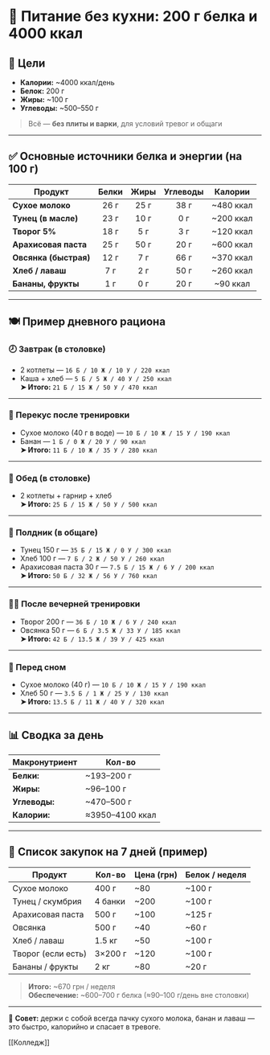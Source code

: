 # 🥩 Питание без кухни: 200 г белка и 4000 ккал

## 🎯 Цели
- **Калории:** ~4000 ккал/день  
- **Белок:** 200 г  
- **Жиры:** ~100 г  
- **Углеводы:** ~500–550 г  
> Всё — **без плиты и варки**, для условий тревог и общаги

---

## ✅ Основные источники белка и энергии (на 100 г)

| Продукт                | Белки | Жиры | Углеводы | Калории |
|------------------------|:-----:|:----:|:--------:|:--------:|
| **Сухое молоко**       | 26 г  | 25 г | 38 г     | ~480 ккал |
| **Тунец (в масле)**     | 23 г  | 10 г | 0 г      | ~200 ккал |
| **Творог 5%**           | 18 г  | 5 г  | 3 г      | ~120 ккал |
| **Арахисовая паста**    | 25 г  | 50 г | 20 г     | ~600 ккал |
| **Овсянка (быстрая)**   | 12 г  | 7 г  | 66 г     | ~370 ккал |
| **Хлеб / лаваш**        | 7 г   | 2 г  | 50 г     | ~260 ккал |
| **Бананы, фрукты**      | 1 г   | 0 г  | 20 г     | ~90 ккал  |

---

## 🍽 Пример дневного рациона

### 🕗 Завтрак (в столовке)
- 2 котлеты — `16 Б / 10 Ж / 10 У / 220 ккал`  
- Каша + хлеб — `5 Б / 5 Ж / 40 У / 250 ккал`  
**➤ Итого:** `21 Б / 15 Ж / 50 У / 470 ккал`

---

### 💪 Перекус после тренировки
- Сухое молоко (40 г в воде) — `10 Б / 10 Ж / 15 У / 190 ккал`  
- Банан — `1 Б / 0 Ж / 20 У / 90 ккал`  
**➤ Итого:** `11 Б / 10 Ж / 35 У / 280 ккал`

---

### 🍛 Обед (в столовке)
- 2 котлеты + гарнир + хлеб  
**➤ Итого:** `25 Б / 15 Ж / 50 У / 500 ккал`

---

### 🥪 Полдник (в общаге)
- Тунец 150 г — `35 Б / 15 Ж / 0 У / 300 ккал`  
- Хлеб 100 г — `7 Б / 2 Ж / 50 У / 260 ккал`  
- Арахисовая паста 30 г — `7.5 Б / 15 Ж / 6 У / 200 ккал`  
**➤ Итого:** `50 Б / 32 Ж / 56 У / 760 ккал`

---

### 🏋️‍♂️ После вечерней тренировки
- Творог 200 г — `36 Б / 10 Ж / 6 У / 240 ккал`  
- Овсянка 50 г — `6 Б / 3.5 Ж / 33 У / 185 ккал`  
**➤ Итого:** `42 Б / 13.5 Ж / 39 У / 425 ккал`

---

### 🌙 Перед сном
- Сухое молоко (40 г) — `10 Б / 10 Ж / 15 У / 190 ккал`  
- Хлеб 50 г — `3.5 Б / 1 Ж / 25 У / 130 ккал`  
**➤ Итого:** `13.5 Б / 11 Ж / 40 У / 320 ккал`

---

## 📊 Сводка за день

| Макронутриент | Кол-во |
|---------------|--------|
| **Белки:**     | ~193–200 г |
| **Жиры:**      | ~96–100 г  |
| **Углеводы:**  | ~470–500 г |
| **Калории:**   | ≈3950–4100 ккал |

---

## 🛒 Список закупок на 7 дней (пример)

| Продукт             | Кол-во     | Цена (грн) | Белок / неделя |
|---------------------|------------|------------|----------------|
| Сухое молоко        | 400 г      | ~80        | ~100 г         |
| Тунец / скумбрия    | 4 банки    | ~200       | ~100 г         |
| Арахисовая паста    | 500 г      | ~100       | ~125 г         |
| Овсянка             | 500 г      | ~40        | ~60 г          |
| Хлеб / лаваш        | 1.5 кг     | ~50        | ~100 г         |
| Творог (если есть)  | 3×200 г    | ~120       | ~100 г         |
| Бананы / фрукты     | 2 кг       | ~80        | ~20 г          |

> **Итого:** ~670 грн / неделя  
> **Обеспечение:** ~600–700 г белка (≈90–100 г/день вне столовки)

---

📌 **Совет:** держи с собой всегда пачку сухого молока, банан и лаваш — это быстро,  калорийно и спасает в тревоге.

[[Колледж]]